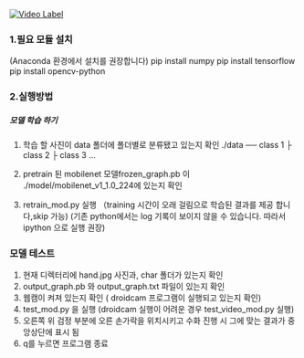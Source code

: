 [![Video Label](http://img.youtube.com/vi/yD82k54bnMs/0.jpg)](https://www.youtube.com/watch?v=yD82k54bnMs)

### 1.필요 모듈 설치	
(Anaconda 환경에서 설치를 권장합니다)
pip install numpy
pip install tensorflow
pip install opencv-python

### 2.실행방법 

##### 모델 학습 하기 
1. 학습 할 사진이 data 폴더에 폴더별로 분류됐고 있는지 확인
		./data ── class 1
       	     	├ class 2
 	          	├ class 3
	           	     ...

2. pretrain 된 mobilenet 모델frozen_graph.pb 이 ./model/mobilenet_v1_1.0_224에 있는지 확인
3. retrain_mod.py 실행 
（training 시간이 오래 걸림으로 학습된 결과를 제공 합니다,skip 가능)
 (기존 python에서는 log 기록이 보이지 않을 수 있습니다. 따라서 ipython 으로 실행 권장)	

### 모델 테스트
1. 현재 디렉터리에 hand.jpg 사진과, char 폴더가 있는지 확인	
2. output_graph.pb 와 output_graph.txt 파일이 있는지 확인
3. 웹캠이 켜져 있는지 확인 ( droidcam 프로그램이 실행되고 있는지 확인)
4. test_mod.py 을 실행 (droidcam 실행이 어려운 경우 test_video_mod.py 실행)
5. 오른쪽 위 검정 부분에 오른 손가락을 위치시키고 수화 진행 시 그에 맞는 결과가 중앙상단에 표시 됨	
6. q를 누르면 프로그램 종료

